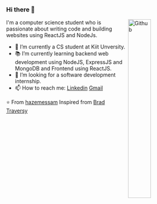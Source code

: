 ### Hi there 👋

<img width="35%" align="right" alt="Github" src="https://user-images.githubusercontent.com/48678280/88862734-4903af80-d201-11ea-968b-9c939d88a37c.gif" />

I'm a computer science student who is passionate about writing code and building websites using ReactJS and NodeJs.

- 🔭 I’m currently a CS student at Kiit Unversity.
- 📚 I’m currently learning  backend web development using NodeJS, ExpressJS and MongoDB and Frontend using ReactJS.
- 👯 I’m looking for a software development internship. 
- 📫 How to reach me: [Linkedin](https://www.linkedin.com/in/abhishek-tripathi-a0a994192/) [Gmail](mailto:abhishekt.1181@gmail.com)

⭐️ From [hazemessam](https://github.com/AbhishakeDev)
Inspired from [Brad Traversy](https://github.com/bradtraversy)
